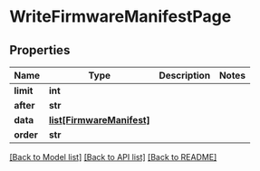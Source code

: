 # WriteFirmwareManifestPage

## Properties
Name | Type | Description | Notes
------------ | ------------- | ------------- | -------------
**limit** | **int** |  | 
**after** | **str** |  | 
**data** | [**list[FirmwareManifest]**](FirmwareManifest.md) |  | 
**order** | **str** |  | 

[[Back to Model list]](../README.md#documentation-for-models) [[Back to API list]](../README.md#documentation-for-api-endpoints) [[Back to README]](../README.md)


